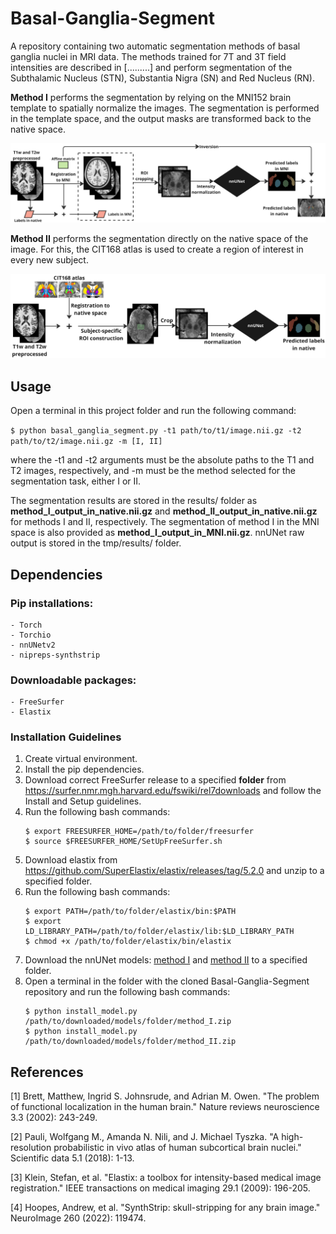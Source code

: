 # Basal-Ganglia-Segment
A repository containing two automatic segmentation methods of basal ganglia nuclei in MRI data. The methods trained for 7T and 3T field intensities are described in [.........] and perform segmentation of the Subthalamic Nucleus (STN), Substantia Nigra (SN) and Red Nucleus (RN).

**Method I** performs the segmentation by relying on the MNI152 brain template to spatially normalize the images. The segmentation is performed in the template space, and the output masks are transformed back to the native space.

![alt text](https://github.com/Tomaicho/Basal-Ganglia-Segment/blob/main/documentation/Method_I_pipeline.png?raw=true)

**Method II** performs the segmentation directly on the native space of the image. For this, the CIT168 atlas is used to create a region of interest in every new subject.

![alt text](https://github.com/Tomaicho/Basal-Ganglia-Segment/blob/main/documentation/Method_II_pipeline.png?raw=true)

## Usage
Open a terminal in this project folder and run the following command:

```$ python basal_ganglia_segment.py -t1 path/to/t1/image.nii.gz -t2 path/to/t2/image.nii.gz -m [I, II]```

where the -t1 and -t2 arguments must be the absolute paths to the T1 and T2 images, respectively, and -m must be the method selected for the segmentation task, either I or II.

The segmentation results are stored in the results/ folder as **method_I_output_in_native.nii.gz** and **method_II_output_in_native.nii.gz** for methods I and II, respectively. The segmentation of method I in the MNI space is also provided as **method_I_output_in_MNI.nii.gz**. nnUNet raw output is stored in the tmp/results/ folder.

## Dependencies
### Pip installations:
    - Torch
    - Torchio
    - nnUNetv2
    - nipreps-synthstrip

### Downloadable packages:
    - FreeSurfer
    - Elastix

### Installation Guidelines
1. Create virtual environment.
2. Install the pip dependencies.
3. Download correct FreeSurfer release to a specified **folder** from https://surfer.nmr.mgh.harvard.edu/fswiki/rel7downloads and follow the Install and Setup guidelines.
4. Run the following bash commands:
    ```
    $ export FREESURFER_HOME=/path/to/folder/freesurfer
    $ source $FREESURFER_HOME/SetUpFreeSurfer.sh
    ```
5. Download elastix from https://github.com/SuperElastix/elastix/releases/tag/5.2.0 and unzip to a specified folder.
6. Run the following bash commands:
    ```
    $ export PATH=/path/to/folder/elastix/bin:$PATH
    $ export LD_LIBRARY_PATH=/path/to/folder/elastix/lib:$LD_LIBRARY_PATH
    $ chmod +x /path/to/folder/elastix/bin/elastix
    ```
7. Download the nnUNet models: [method I](https://campuscvut-my.sharepoint.com/:u:/g/personal/limatom1_cvut_cz/EY-K6rFyHkBJt0DeAuW3KDgB6Kh28pa_LeTXo9Pc0oPRYQ?e=wccjkA) and [method II](https://campuscvut-my.sharepoint.com/:u:/g/personal/limatom1_cvut_cz/ERW2JmN3zXBGoodVaAMwQ9oBpMZ048AZCd5shO8cOvmukA?e=bjbOhE) to a specified folder.
8. Open a terminal in the folder with the cloned Basal-Ganglia-Segment repository and run the following bash commands:
    ```
    $ python install_model.py /path/to/downloaded/models/folder/method_I.zip
    $ python install_model.py /path/to/downloaded/models/folder/method_II.zip
    ```

## References

[1] Brett, Matthew, Ingrid S. Johnsrude, and Adrian M. Owen. "The problem of functional localization in the human brain." Nature reviews neuroscience 3.3 (2002): 243-249.

[2] Pauli, Wolfgang M., Amanda N. Nili, and J. Michael Tyszka. "A high-resolution probabilistic in vivo atlas of human subcortical brain nuclei." Scientific data 5.1 (2018): 1-13.

[3] Klein, Stefan, et al. "Elastix: a toolbox for intensity-based medical image registration." IEEE transactions on medical imaging 29.1 (2009): 196-205.

[4] Hoopes, Andrew, et al. "SynthStrip: skull-stripping for any brain image." NeuroImage 260 (2022): 119474.